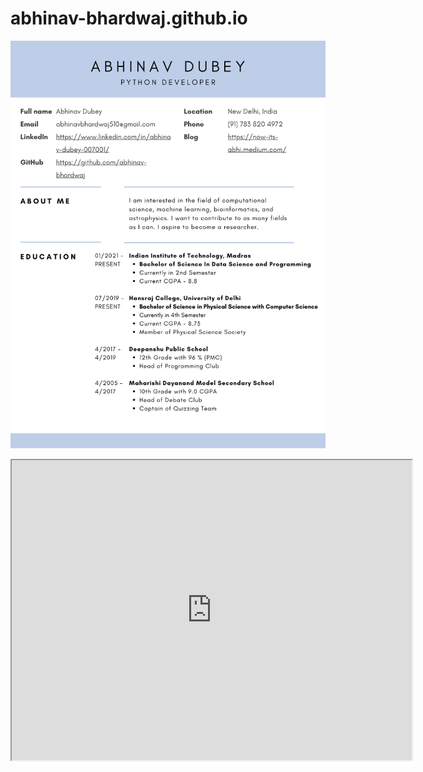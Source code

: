 # abhinav-bhardwaj.github.io

![image](https://github.com/abhinav-bhardwaj/abhinav-bhardwaj.github.io/blob/master/1.png)
<iframe src="https://drive.google.com/file/d/1ao0M5kYG_KaGTmKFmrbz5H1G6k4GcpwW/preview" width="640" height="480" allow="autoplay"></iframe>
